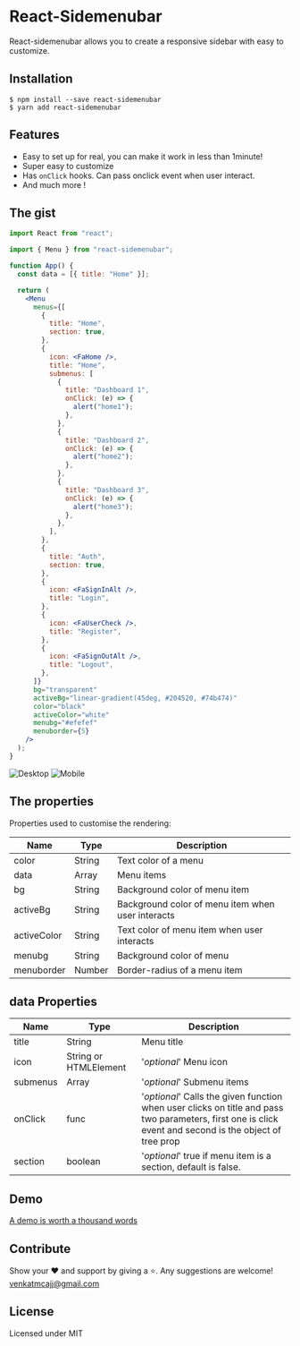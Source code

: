 # React-Sidemenubar

React-sidemenubar allows you to create a responsive sidebar with easy to customize.

## Installation

```
$ npm install --save react-sidemenubar
$ yarn add react-sidemenubar
```

## Features

- Easy to set up for real, you can make it work in less than 1minute!
- Super easy to customize
- Has `onClick` hooks. Can pass onclick event when user interact.
- And much more !

## The gist

```jsx
import React from "react";

import { Menu } from "react-sidemenubar";

function App() {
  const data = [{ title: "Home" }];

  return (
    <Menu
      menus={[
        {
          title: "Home",
          section: true,
        },
        {
          icon: <FaHome />,
          title: "Home",
          submenus: [
            {
              title: "Dashboard 1",
              onClick: (e) => {
                alert("home1");
              },
            },
            {
              title: "Dashboard 2",
              onClick: (e) => {
                alert("home2");
              },
            },
            {
              title: "Dashboard 3",
              onClick: (e) => {
                alert("home3");
              },
            },
          ],
        },
        {
          title: "Auth",
          section: true,
        },
        {
          icon: <FaSignInAlt />,
          title: "Login",
        },
        {
          icon: <FaUserCheck />,
          title: "Register",
        },
        {
          icon: <FaSignOutAlt />,
          title: "Logout",
        },
      ]}
      bg="transparent"
      activeBg="linear-gradient(45deg, #204520, #74b474)"
      color="black"
      activeColor="white"
      menubg="#efefef"
      menuborder={5}
    />
  );
}
```

<img src="https://raw.githubusercontent.com/venkatmcajj/react-sidemenubar/master/src/example.png" alt="Desktop">

<img src="https://raw.githubusercontent.com/venkatmcajj/react-sidemenubar/master/src/examplemobile.png" alt="Mobile">

## The properties

Properties used to customise the rendering:

| Name        | Type   | Description                                       |
| ----------- | ------ | ------------------------------------------------- |
| color       | String | Text color of a menu                              |
| data        | Array  | Menu items                                        |
| bg          | String | Background color of menu item                     |
| activeBg    | String | Background color of menu item when user interacts |
| activeColor | String | Text color of menu item when user interacts       |
| menubg      | String | Background color of menu                          |
| menuborder  | Number | Border-radius of a menu item                      |

## data Properties

| Name     | Type                  | Description                                                                                                                                             |
| -------- | --------------------- | ------------------------------------------------------------------------------------------------------------------------------------------------------- |
| title    | String                | Menu title                                                                                                                                              |
| icon     | String or HTMLElement | '_optional_' Menu icon                                                                                                                                  |
| submenus | Array                 | '_optional_' Submenu items                                                                                                                              |
| onClick  | func                  | '_optional_' Calls the given function when user clicks on title and pass two parameters, first one is click event and second is the object of tree prop |
| section  | boolean               | '_optional_' true if menu item is a section, default is false.                                                                                          |

## Demo

[A demo is worth a thousand words](https://venkatmcajj.github.io/react-sidemenubar/example)

## Contribute

Show your ❤️ and support by giving a ⭐. Any suggestions are welcome! venkatmcajj@gmail.com

## License

Licensed under MIT
